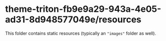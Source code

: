 # theme-triton-fb9e9a29-943a-4e05-ad31-8d948577049e/resources

This folder contains static resources (typically an `"images"` folder as well).
